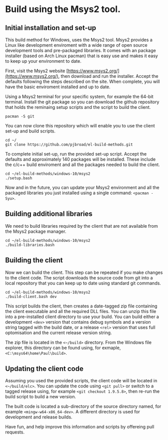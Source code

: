 # Build using the Msys2 tool.

## Initial installation and set-up

This build method for Windows, uses the Msys2 tool.  Msys2 provides a 
Linux like development enviroment with a wide range of open source 
development tools and pre-packaged libraries.  It comes with an package 
installer (based on Arch Linux pacman) that is easy use and makes it 
easy to keep up your environment to date.

First, visit the Msys2 website 
[https://www.msys2.org/](https://www.msys2.org/), then download and run 
the installer.  Accept the defaults following the steps described on 
the site.  When complete, you will have the basic enviroment installed 
and up to date.

Using a Msys2 terminal for your specific system, for example the 64-bit 
terminal.  Install the git package so you can download the github 
repository that holds the reminaing setup scripts and the script to 
build the client.

```
pacman -S git
```

You can now clone this repository which will enable you to use the 
client set-up and build scripts.

```
cd ~/
git clone https://github.com/pjbroad/el-build-methods.git
```

To complete initial set-up, run the provided set-up script. Accept the 
defaults and approximately 140 packages will be installed. These 
include the c/c++ build enviroment and all the packages needed to build 
the client.

```
cd ~/el-build-methods/windows-10/msys2
./setup.bash
```

Now and in the future, you can update your Msys2 environment and all 
the packaged libraries you just installed using a single command: 
`<pacman -Syu>`.


## Building additional libraries

We need to build libraries required by the client that are not 
available from the Msys2 package manager.

```
cd ~/el-build-methods/windows-10/msys2
./build-libraries.bash
```

## Building the client

Now we can build the client.  This step can be repeated if you make 
changes to the client code.  The script downloads the source code from 
git into a local repository that you can keep up to date using standard 
git commands.

```
cd ~/el-build-methods/windows-10/msys2
./build-client.bash dev
```

This script builds the client, then creates a date-tagged zip file
containing the client executable and all the required DLL files.  You
can unzip this file into a pre-installed client directory to use your
build.  You can build either a development `<dev>` version that
contains debug symbols and a version string tagged with the build date,
or a release `<rel>` version that uses full optomisation and the
current release version string.

The zip file is located in the `<~/build>` directory.  From the Windows 
file explorer, this directory can be found using, for exmaple, 
`<C:\msys64\home\Paul\build>`.

## Updating the client code

Assuming you used the provided scripts, the client code will be located 
in `<~/build/elc>`.  You can update the code using `<git pull>` or 
switch to a tagged release using, for example `<git checkout 1.9.5.8>`, 
then re-run the build script to build a new version.

The built code is located a sub-directory of the source directory 
named, for example `<mingw-w64-x86_64-dev>`.  A different directory is 
used for development and release builds.

Have fun, and help improve this information and scripts by offereing 
pull requests.


